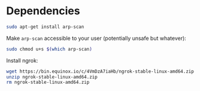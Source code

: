 # Dependencies

```sh
sudo apt-get install arp-scan
```

Make `arp-scan` accessible to your user (potentially unsafe but whatever):
```sh
sudo chmod u+s $(which arp-scan)
```

Install ngrok:
```sh
wget https://bin.equinox.io/c/4VmDzA7iaHb/ngrok-stable-linux-amd64.zip
unzip ngrok-stable-linux-amd64.zip
rm ngrok-stable-linux-amd64.zip
```
